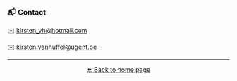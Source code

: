 ### 📬 Contact

✉️ kirsten_vh@hotmail.com

✉️ kirsten.vanhuffel@ugent.be

---------------------------
<div align="center">

[🔙 Back to home page](https://kirstvh.github.io/contact)

</div>
 
